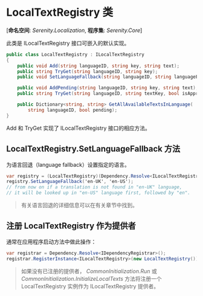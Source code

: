 # LocalTextRegistry 类 

[**命名空间**: *Serenity.Localization*, **程序集**: *Serenity.Core*]

此类是 ILocalTextRegistry 接口可嵌入的默认实现。

```cs
public class LocalTextRegistry : ILocalTextRegistry
{
    public void Add(string languageID, string key, string text);
    public string TryGet(string languageID, string key);
    public void SetLanguageFallback(string languageID, string languageFallbackID);

    public void AddPending(string languageID, string key, string text);
    public string TryGet(string languageID, string textKey, bool isApprovalMode);

    public Dictionary<string, string> GetAllAvailableTextsInLanguage(
        string languageID, bool pending);
}
```

Add 和 TryGet 实现了 ILocalTextRegistry 接口的相应方法。 

## LocalTextRegistry.SetLanguageFallback 方法 

为语言回退（language fallback）设置指定的语言。

```cs
var registry = (LocalTextRegistry)(Dependency.Resolve<ILocalTextRegistry>());
registry.SetLanguageFallback('en-UK', 'en-US');
// from now on if a translation is not found in "en-UK" language,
// it will be looked up in "en-US" language first, followed by "en".
```

> 有关语言回退的详细信息可以在有关章节中找到。 


## 注册 LocalTextRegistry 作为提供者 

通常在应用程序启动方法中做此操作：

```cs
var registrar = Dependency.Resolve<IDependencyRegistrar>();
registrar.RegisterInstance<ILocalTextRegistry>(new LocalTextRegistry());
```

> 如果没有已注册的提供者， *CommonInitialization.Run* 或 *CommonInitialization.InitializeLocalTexts* 方法将注册一个 LocalTextRegistry 实例作为 ILocalTextRegistry 提供者。
